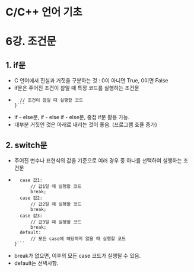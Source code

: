 C/C++ 언어 기초
===============

# 6강. 조건문

## 1. if문
* C 언어에서 진실과 거짓을 구분하는 것 : 0이 아니면 True, 0이면 False
* if문은 주어진 조건이 참일 때 특정 코드를 실행하는 조건문
* ``` if (조건) {
    // 조건이 참일 때 실행할 코드
  }```
* if - else문, if - else if - else문, 중첩 if문 활용 가능.
* 대부분 거짓인 것은 아래로 내리는 것이 좋음. (프로그램 효율 증가)

## 2. switch문
* 주어진 변수나 표현식의 값을 기준으로 여러 경우 중 하나를 선택하여 실행하는 조건문
* ```switch (변수 또는 표현식) {
    case 값1:
        // 값1일 때 실행할 코드
        break;
    case 값2:
        // 값2일 때 실행할 코드
        break;
    case 값3:
        // 값3일 때 실행할 코드
        break;
    default:
        // 모든 case에 해당하지 않을 때 실행할 코드
  }```
* break가 없으면, 이후의 모든 case 코드가 실행될 수 있음.
* default는 선택사항.